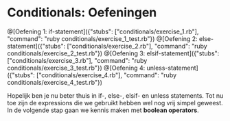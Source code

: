 # Conditionals: Oefeningen

@[Oefening 1: if-statement]({"stubs": ["conditionals/exercise_1.rb"], "command": "ruby conditionals/exercise_1_test.rb"})
@[Oefening 2: else-statement]({"stubs": ["conditionals/exercise_2.rb"], "command": "ruby conditionals/exercise_2_test.rb"})
@[Oefening 3: elsif-statement]({"stubs": ["conditionals/exercise_3.rb"], "command": "ruby conditionals/exercise_3_test.rb"})
@[Oefening 4: unless-statement]({"stubs": ["conditionals/exercise_4.rb"], "command": "ruby conditionals/exercise_4_test.rb"})

Hopelijk ben je nu beter thuis in if-, else-, elsif- en unless statements. Tot nu
toe zijn de expressions die we gebruikt hebben wel nog vrij simpel geweest. In de
volgende stap gaan we kennis maken met **boolean operators**.